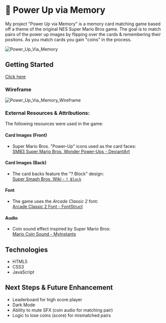 # 🍄 Power Up via Memory
My project "Power Up via Memory" is a memory card matching game based off a theme of the original NES Super Mario Bros game.  The goal is to match pairs of the power up images by flipping over the cards & remembering their positons.  As you match cards you gain "coins" in the process.

![Power_Up_Via_Memory](https://github.com/user-attachments/assets/591a58c1-6fc6-4078-aa08-bf30032e58bd)

## Getting Started
[Click here](https://avisa-ga.github.io/first-web-app-project/)

### Wireframe
![Power_Up_Via_Memory_Wireframe](https://github.com/user-attachments/assets/e8ea51b5-8abd-4f58-be52-7eae51aab6d1)

### External Resources & Attributions:
The following resources were used in the game:

#### Card Images (Front)
- Super Mario Bros. "Power-Up" icons used as the card faces:  
  [SMB3 Super Mario Bros. Wonder Power-Ups - DeviantArt](https://www.deviantart.com/chronova01/art/SMB3-Super-Mario-Bros-Wonder-Power-Ups-980756145)

#### Card Images (Back)
- The card backs feature the "? Block" design:  
  [Super Smash Bros. Wiki - `? Block`](https://supersmashbros.fandom.com/wiki/%3F_Block)

#### Font
- The game uses the *Arcade Classic 2* font:  
  [Arcade Classic 2 Font - FontStruct](https://fontstruct.com/fontstructions/show/1332355/arcade-classic-2-19)

#### Audio
- Coin sound effect inspired by Super Mario Bros:  
  [Mario Coin Sound - MyInstants](https://www.myinstants.com/en/instant/coin-mario/)

## Technologies
- HTML5
- CSS3
- JavaScript

## Next Steps & Future Enhancement
- Leaderboard for high score player
- Dark Mode
- Ability to mute SFX (coin audio for matching pair)
- Logic to lose coins (score) for mismatched pairs

